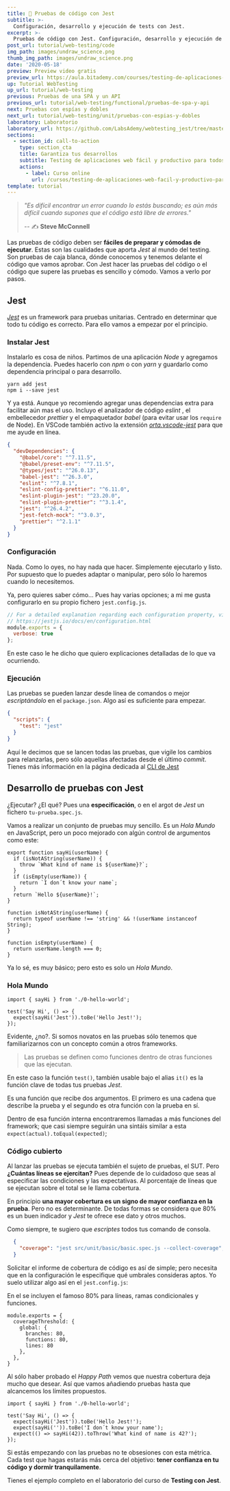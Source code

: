 ```yaml
---
title: 🔬 Pruebas de código con Jest
subtitle: >-
  Configuración, desarrollo y ejecución de tests con Jest.
excerpt: >-
  Pruebas de código con Jest. Configuración, desarrollo y ejecución de tests con Jest.
post_url: tutorial/web-testing/code
img_path: images/undraw_science.png
thumb_img_path: images/undraw_science.png
date: '2020-05-18'
preview: Preview video gratis
preview_url: https://aula.bitademy.com/courses/testing-de-aplicaciones-web-facil-y-productivo-para-todos/lectures/18131152
up: Tutorial WebTesting
up_url: tutorial/web-testing
previous: Pruebas de una SPA y un API
previous_url: tutorial/web-testing/functional/pruebas-de-spa-y-api
next: Pruebas con espías y dobles
next_url: tutorial/web-testing/unit/pruebas-con-espias-y-dobles
laboratory: Laboratorio
laboratory_url: https://github.com/LabsAdemy/webtesting_jest/tree/master/src/0-hello-world
sections:
  - section_id: call-to-action
    type: section_cta
    title: Garantiza tus desarrollos
    subtitle: Testing de aplicaciones web fácil y productivo para todos.
    actions:
      - label: Curso online
        url: /cursos/testing-de-aplicaciones-web-facil-y-productivo-para-todos/
template: tutorial
---
```


> _"Es difícil encontrar un error cuando lo estás buscando; es aún más difícil cuando supones que el código está libre de errores."_
>
> -- ✍️ **Steve McConnell**

Las pruebas de código deben ser **fáciles de preparar y cómodas de ejecutar**. Estas son las cualidades que aporta _Jest_ al mundo del testing. Son pruebas de caja blanca, dónde conocemos y tenemos delante el código que vamos aprobar. Con Jest hacer las pruebas del código o el código que supere las pruebas es sencillo y cómodo. Vamos a verlo por pasos.

## Jest

_[Jest](https://jestjs.io/)_ es un framework para pruebas unitarias. Centrado en determinar que todo tu código es correcto. Para ello vamos a empezar por el principio.

### Instalar Jest

Instalarlo es cosa de niños. Partimos de una aplicación _Node_ y agregamos la dependencia. Puedes hacerlo con _npm_ o con _yarn_ y guardarlo como dependencia principal o para desarrollo.

```terminal
yarn add jest
npm i --save jest
```

Y ya está. Aunque yo recomiendo agregar unas dependencias extra para facilitar aún mas el uso. Incluyo el analizador de código _eslint_ , el embellecedor _prettier_ y el empaquetador _babel_ (para evitar usar los `require` de Node). En VSCode también activo la extensión _[orta.vscode-jest](https://marketplace.visualstudio.com/items?itemName=Orta.vscode-jest)_ para que me ayude en línea.

```json
{
  "devDependencies": {
    "@babel/core": "^7.11.5",
    "@babel/preset-env": "^7.11.5",
    "@types/jest": "^26.0.13",
    "babel-jest": "^26.3.0",
    "eslint": "^7.8.1",
    "eslint-config-prettier": "^6.11.0",
    "eslint-plugin-jest": "^23.20.0",
    "eslint-plugin-prettier": "^3.1.4",
    "jest": "^26.4.2",
    "jest-fetch-mock": "^3.0.3",
    "prettier": "^2.1.1"
  }
}
```

### Configuración

Nada. Como lo oyes, no hay nada que hacer. Simplemente ejecutarlo y listo. Por supuesto que lo puedes adaptar o manipular, pero sólo lo haremos cuando lo necesitemos.

Ya, pero quieres saber cómo... Pues hay varias opciones; a mi me gusta configurarlo en su propio fichero `jest.config.js`.

```js
// For a detailed explanation regarding each configuration property, visit:
// https://jestjs.io/docs/en/configuration.html
module.exports = {
  verbose: true
};
```

En este caso le he dicho que quiero explicaciones detalladas de lo que va ocurriendo.

### Ejecución

Las pruebas se pueden lanzar desde línea de comandos o mejor _escriptándolo_ en el `package.json`. Algo así es suficiente para empezar.

```json
{
  "scripts": {
    "test": "jest"
  }
}
```

Aquí le decimos que se lancen todas las pruebas, que vigile los cambios para relanzarlas, pero sólo aquellas afectadas desde el último _commit_. Tienes más información en la página dedicada al [CLI de Jest](https://jestjs.io/docs/en/cli)

## Desarrollo de pruebas con Jest

¿Ejecutar? ¿El qué? Pues una **especificación**, o en el argot de _Jest_ un fichero `tu-prueba.spec.js`.

Vamos a realizar un conjunto de pruebas muy sencillo. Es un _Hola Mundo_  en JavaScript, pero un poco mejorado con algún control de argumentos como este:

```
export function sayHi(userName) {
  if (isNotAString(userName)) {
    throw `What kind of name is ${userName}?`;
  }
  if (isEmpty(userName)) {
    return `I don´t know your name`;
  }
  return `Hello ${userName}!`;
}

function isNotAString(userName) {
  return typeof userName !== 'string' && !(userName instanceof String);
}

function isEmpty(userName) {
  return userName.length === 0;
}
```

Ya lo sé, es muy básico; pero esto es solo un _Hola Mundo_.
### Hola Mundo

```
import { sayHi } from './0-hello-world';

test('Say Hi', () => {
  expect(sayHi('Jest')).toBe('Hello Jest!');
});
```

Evidente, ¿no?. Si somos novatos en las pruebas sólo tenemos que familiarizarnos con un concepto común a otros frameworks.

> Las pruebas se definen como funciones dentro de otras funciones que las ejecutan.

En este caso la función `test()`, también usable bajo el alias `it()` es la función clave de todas tus pruebas _Jest_.

Es una función que recibe dos argumentos. El primero es una cadena que describe la prueba y el segundo es otra función con la prueba en sí.

Dentro de esa función interna encontraremos llamadas a más funciones del framework; que casi siempre seguirán una sintáis similar a esta `expect(actual).toEqual(expected)`;



### Código cubierto

Al lanzar las pruebas se ejecuta también el sujeto de pruebas, el SUT. Pero **¿Cuántas líneas se ejercitan?** Pues depende de lo cuidadoso que seas al especificar las condiciones y las expectativas. Al porcentaje de líneas que se ejecutan sobre el total se le llama cobertura.

En principio **una mayor cobertura es un signo de mayor confianza en la prueba**. Pero no es determinante. De todas formas se considera que 80% es un buen indicador y _Jest_ te ofrece ese dato y otros muchos.

Como siempre, te sugiero que _escriptes_ todos tus comando de consola.

```json
  {
    "coverage": "jest src/unit/basic/basic.spec.js --collect-coverage",
  }
```

Solicitar el informe de cobertura de código es así de simple; pero necesita que en la configuración le especifique qué umbrales consideras aptos. Yo suelo utilizar algo así en el `jest.config.js`:

En el se incluyen el famoso 80% para líneas, ramas condicionales y funciones.

```
module.exports = {
  coverageThreshold: {
    global: {
      branches: 80,
      functions: 80,
      lines: 80
    },
  },
}

```

Al sólo haber probado el _Happy Path_ vemos que nuestra cobertura deja mucho que desear. Así que vamos añadiendo pruebas hasta que alcancemos los límites propuestos.

```
import { sayHi } from './0-hello-world';

test('Say Hi', () => {
  expect(sayHi('Jest')).toBe('Hello Jest!');
  expect(sayHi('')).toBe('I don´t know your name');
  expect(() => sayHi(42)).toThrow('What kind of name is 42?');
});
```

Si estás empezando con las pruebas no te obsesiones con esta métrica. Cada test que hagas estarás más cerca del objetivo: **tener confianza en tu código y dormir tranquilamente**.

Tienes el ejemplo completo en el laboratorio del curso de **Testing con Jest**.
